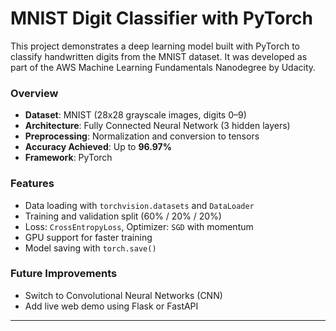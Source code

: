 # MNIST Digit Classifier with PyTorch

This project demonstrates a deep learning model built with PyTorch to classify handwritten digits from the MNIST dataset. It was developed as part of the AWS Machine Learning Fundamentals Nanodegree by Udacity.

### Overview
- **Dataset**: MNIST (28x28 grayscale images, digits 0–9)
- **Architecture**: Fully Connected Neural Network (3 hidden layers)
- **Preprocessing**: Normalization and conversion to tensors
- **Accuracy Achieved**: Up to **96.97%**
- **Framework**: PyTorch

### Features
- Data loading with `torchvision.datasets` and `DataLoader`
- Training and validation split (60% / 20% / 20%)
- Loss: `CrossEntropyLoss`, Optimizer: `SGD` with momentum
- GPU support for faster training
- Model saving with `torch.save()`

### Future Improvements
- Switch to Convolutional Neural Networks (CNN)
- Add live web demo using Flask or FastAPI

---
